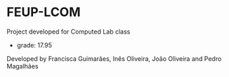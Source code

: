 # FEUP-LCOM
Project developed for Computed Lab class

- grade: 17.95

Developed by Francisca Guimarães, Inês Oliveira, João Oliveira and Pedro Magalhães
